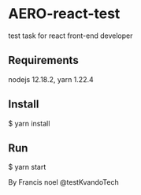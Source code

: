 # AERO-react-test

test task for react front-end developer

## Requirements
 nodejs 12.18.2,
 yarn 1.22.4

## Install 
$ yarn install

## Run 
$ yarn start 

By Francis noel   @testKvandoTech
